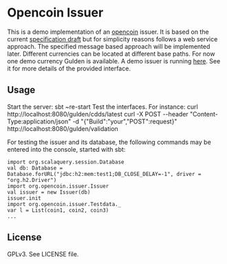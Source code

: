 Opencoin Issuer
===============
This is a demo implementation of an [opencoin](http://www.opencoin.org) issuer. It is based on the current [specification draft](http://okfnpad.org/opencoin-v3) but for simplicity reasons follows a web service approach. The specified message based approach will be implemented later. Different currencies can be located at different base paths. For now one demo currency Gulden is available. A demo issuer is running [here](https://mighty-lake-9219.herokuapp.com/). See it for more details of the provided interface.
						
Usage
-----
Start the server: sbt ~re-start
Test the interfaces. For instance: 
	curl http://localhost:8080/gulden/cdds/latest
	curl -X POST --header "Content-Type:application/json" -d "{\"Build\":\"your\",\"POST\":request}" http://localhost:8080/gulden/validation

For testing the issuer and its database, the following commands may be entered into the console, started with sbt:

	import org.scalaquery.session.Database
	val db: Database = Database.forURL("jdbc:h2:mem:test1;DB_CLOSE_DELAY=-1", driver = "org.h2.Driver")
	import org.opencoin.issuer.Issuer
	val issuer = new Issuer(db)
	issuer.init
	import org.opencoin.issuer.Testdata._
	var l = List(coin1, coin2, coin3)
	...

License
-------
GPLv3. See LICENSE file.
